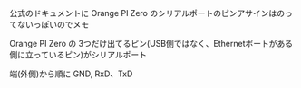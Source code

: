 公式のドキュメントに Orange PI Zero のシリアルポートのピンアサインはのってないっぽいのでメモ

Orange PI Zero の 3つだけ出てるピン(USB側ではなく、Ethernetポートがある側に立っているピン)がシリアルポート

端(外側)から順に GND, RxD、TxD